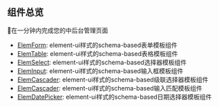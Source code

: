 ## 组件总览

🚀在一分钟内完成您的中后台管理页面

- [ElemForm](/elem-form/): element-ui样式的schema-based表单模板组件
- [ElemTable](/elem-table/): element-ui样式的schema-based表格模板组件
- [ElemSelect](/elem-select/): element-ui样式的schema-based选择器模板组件
- [ElemInput](/elem-input/): element-ui样式的schema-based输入框模板组件
- [ElemCascader](/elem-cascader/): element-ui样式的schema-based级联选择器模板组件
- [ElemCascader](/elem-cascader/): element-ui样式的schema-based输入匹配模板组件
- [ElemDatePicker](/elem-date-picker/): element-ui样式的schema-based日期选择器模板组件
